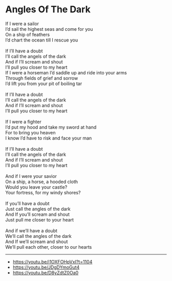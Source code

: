 # Angles Of The Dark

If I were a sailor\
I’d sail the highest seas and come for you\
On a ship of feathers\
I’d chart the ocean till I rescue you\
\
If I’ll have a doubt\
I’ll call the angels of the dark\
And if I’ll scream and shout\
I’ll pull you closer to my heart
\
If I were a horseman
I’d saddle up and ride into your arms\
Through fields of grief and sorrow\
I’d lift you from your pit of boiling tar\
\
If I’ll have a doubt\
I’ll call the angels of the dark\
And if I’ll scream and shout\
I’ll pull you closer to my heart\
\
If I were a fighter\
I’d put my hood and take my sword at hand\
For to bring you heaven\
I know I’d have to risk and face your man\
\
If I’ll have a doubt\
I’ll call the angels of the dark\
And if I’ll scream and shout\
I’ll pull you closer to my heart\
\
And if I were your savior\
On a ship, a horse, a hooded cloth\
Would you leave your castle?\
Your fortress, for my windy shores?\
\
If you’ll have a doubt\
Just call the angles of the dark\
And If you’ll scream and shout\
Just pull me closer to your heart\
\
And if we’ll have a doubt\
We’ll call the angles of the dark\
And If we’ll scream and shout\
We’ll pull each other, closer to our hearts

---
- https://youtu.be/i1OXFOHpVxI?t=1104
- https://youtu.be/JDgDYmoGut4
- https://youtu.be/D8yZdtZ0Oa0
